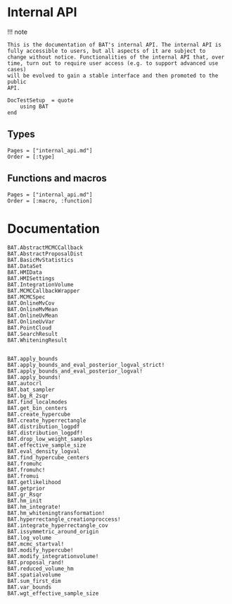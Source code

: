 # Internal API

!!! note

    This is the documentation of BAT's internal API. The internal API is
    fully accessible to users, but all aspects of it are subject to
    change without notice. Functionalities of the internal API that, over
    time, turn out to require user access (e.g. to support advanced use cases)
    will be evolved to gain a stable interface and then promoted to the public
    API.

```@meta
DocTestSetup  = quote
    using BAT
end
```

## Types

```@index
Pages = ["internal_api.md"]
Order = [:type]
```

## Functions and macros

```@index
Pages = ["internal_api.md"]
Order = [:macro, :function]
```

# Documentation

```@docs
BAT.AbstractMCMCCallback
BAT.AbstractProposalDist
BAT.BasicMvStatistics
BAT.DataSet
BAT.HMIData
BAT.HMISettings
BAT.IntegrationVolume
BAT.MCMCCallbackWrapper
BAT.MCMCSpec
BAT.OnlineMvCov
BAT.OnlineMvMean
BAT.OnlineUvMean
BAT.OnlineUvVar
BAT.PointCloud
BAT.SearchResult
BAT.WhiteningResult


BAT.apply_bounds
BAT.apply_bounds_and_eval_posterior_logval_strict!
BAT.apply_bounds_and_eval_posterior_logval!
BAT.apply_bounds!
BAT.autocrl
BAT.bat_sampler
BAT.bg_R_2sqr
BAT.find_localmodes
BAT.get_bin_centers
BAT.create_hypercube
BAT.create_hyperrectangle
BAT.distribution_logpdf
BAT.distribution_logpdf!
BAT.drop_low_weight_samples
BAT.effective_sample_size
BAT.eval_density_logval
BAT.find_hypercube_centers
BAT.fromuhc
BAT.fromuhc!
BAT.fromui
BAT.getlikelihood
BAT.getprior
BAT.gr_Rsqr
BAT.hm_init
BAT.hm_integrate!
BAT.hm_whiteningtransformation!
BAT.hyperrectangle_creationproccess!
BAT.integrate_hyperrectangle_cov
BAT.issymmetric_around_origin
BAT.log_volume
BAT.mcmc_startval!
BAT.modify_hypercube!
BAT.modify_integrationvolume!
BAT.proposal_rand!
BAT.reduced_volume_hm
BAT.spatialvolume
BAT.sum_first_dim
BAT.var_bounds
BAT.wgt_effective_sample_size
```

